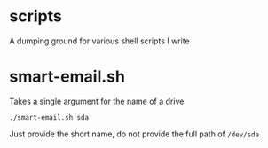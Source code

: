 # scripts
A dumping ground for various shell scripts I write

# smart-email.sh
Takes a single argument for the name of a drive
```
./smart-email.sh sda
```
Just provide the short name, do not provide the full path of ``/dev/sda``
